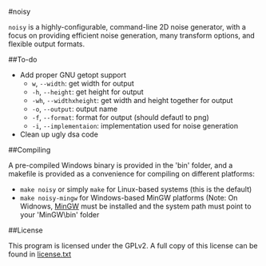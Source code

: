 #noisy

`noisy` is a highly-configurable, command-line 2D noise generator, with a 
focus on providing efficient noise generation, many transform options, and 
flexible output formats.

##To-do

* Add proper GNU getopt support
  * `w`, `--width`: get width for output
  * `-h`, `--height`: get height for output
  * `-wh`, `--widthxheight`: get width and height together for output
  * `-o`, `--output`: output name
  * `-f`, `--format`: format for output (should defautl to png)
  * `-i`, `--implementaion`: implementation used for noise generation
* Clean up ugly dsa code

##Compiling

A pre-compiled Windows binary is provided in the 'bin' folder, and a makefile 
is provided as a convenience for compiling on different platforms:

* `make noisy` or simply `make` for Linux-based systems (this is the default)
* `make noisy-mingw` for Windows-based MinGW platforms (Note: On Widnows, [MinGW](https://www.mingw.org) must be installed and the system path must point to your 'MinGW\bin' folder

##License

This program is licensed under the GPLv2. A full copy of this license can be 
found in [license.txt](https://github.com/Torkue/noisy/blob/master/license.txt)

